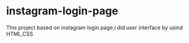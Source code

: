 # instagram-login-page
This project based on instagram login page,i did user interface by usind HTML,CSS
